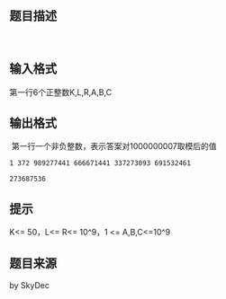 


## 题目描述
 
## 输入格式
第一行6个正整数K,L,R,A,B,C
## 输出格式
 第一行一个非负整数，表示答案对1000000007取模后的值

```input1
1 372 989277441 666671441 337273093 691532461

```

```output1
273687536
```

## 提示
K<= 50，L<= R<= 10^9，1 <= A,B,C<=10^9
## 题目来源
by SkyDec


